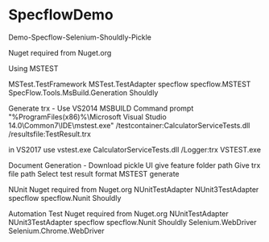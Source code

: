 # SpecflowDemo
Demo-Specflow-Selenium-Shouldly-Pickle

Nuget required from Nuget.org

Using MSTEST

 MSTest.TestFramework
 MSTest.TestAdapter
 specflow
 specflow.MSTEST
 SpecFlow.Tools.MsBuild.Generation
 Shouldly
 
 Generate trx -
 Use VS2014 MSBUILD Command prompt
"%ProgramFiles(x86)%\Microsoft Visual Studio 14.0\Common7\IDE\mstest.exe" /testcontainer:CalculatorServiceTests.dll /resultsfile:TestResult.trx

in VS2017 use vstest.exe CalculatorServiceTests.dll /Logger:trx
VSTEST.exe 
 
 Document Generation - 
 Download pickle UI
 give feature folder path
 Give trx file path
 Select test result format MSTEST
 generate
 
 NUnit
Nuget required from Nuget.org
 NUnitTestAdapter
 NUnit3TestAdapter
 specflow
 specflow.Nunit
 Shouldly
 
 




Automation Test Nuget required from Nuget.org
 NUnitTestAdapter
 NUnit3TestAdapter
 specflow
 specflow.Nunit
 Shouldly
 Selenium.WebDriver
 Selenium.Chrome.WebDriver
